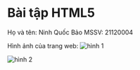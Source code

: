 # Bài tập HTML5
Họ và tên: Ninh Quốc Bảo
MSSV: 21120004

Hình ảnh của trang web:
![hình 1](https://github.com/BaoNinh2808/HTML5_21120004/assets/132055351/7229fed5-c415-468b-baf2-05f1b665d6bf)

![hình 2](https://github.com/BaoNinh2808/HTML5_21120004/assets/132055351/6095aa66-4ed0-41ed-b4b6-8ec01385e196)

